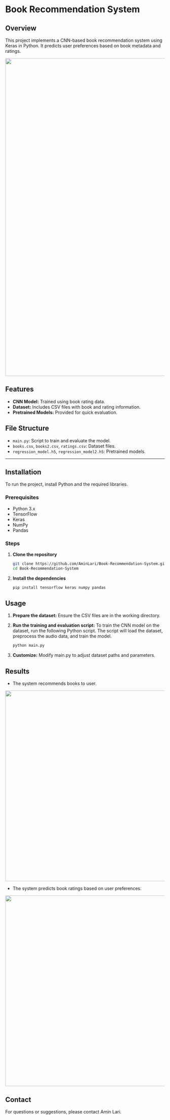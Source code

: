 # Book Recommendation System

## Overview
This project implements a CNN-based book recommendation system using Keras in Python. It predicts user preferences based on book metadata and ratings.
<p> <img src="https://github.com/user-attachments/assets/d382679b-878c-477b-b95c-c4752653258e" width="1000"> </p>  

## Features
- **CNN Model:** Trained using book rating data.
- **Dataset:** Includes CSV files with book and rating information.
- **Pretrained Models:** Provided for quick evaluation.

## File Structure
- `main.py`: Script to train and evaluate the model.
- `books.csv`, `books2.csv`, `ratings.csv`: Dataset files.
- `regression_model.h5`, `regression_model2.h5`: Pretrained models.

---

## Installation
To run the project, install Python and the required libraries.

### Prerequisites
- Python 3.x
- TensorFlow
- Keras
- NumPy
- Pandas

### Steps
1. **Clone the repository**
   ```bash
   git clone https://github.com/AminLari/Book-Recommendation-System.git
   cd Book-Recommendation-System


2. **Install the dependencies**
   ```bash
   pip install tensorflow keras numpy pandas

## Usage
1. **Prepare the dataset:**
   Ensure the CSV files are in the working directory.

2. **Run the training and evaluation script:**
   To train the CNN model on the dataset, run the following Python script. The script will load the dataset, preprocess the audio data, and train the model.
   ```bash
   python main.py

3. **Customize:**
   Modify main.py to adjust dataset paths and parameters.

## Results
- The system recommends books to user.
<p> <img src="https://github.com/user-attachments/assets/a3d50a3e-f0a9-4297-a0d0-d88960e78b0f" width="600"> </p>  

- The system predicts book ratings based on user preferences.
<p> <img src="https://github.com/user-attachments/assets/e974c64a-db9b-44ba-ae62-75540dd8b4ae" width="600"> </p>  

## Contact
For questions or suggestions, please contact Amin Lari.
